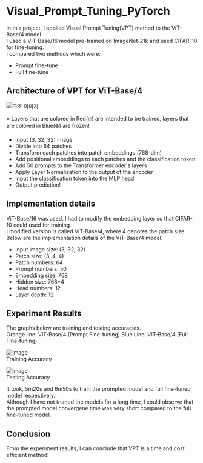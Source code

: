 # Visual_Prompt_Tuning_PyTorch
In this project, I applied Visual Prompt Tuning(VPT) method to the ViT-Base/4 model.  
I used a ViT-Base/16 model pre-trained on ImageNet-21k and used CIFAR-10 for fine-tuning.  
I compared two methods which were:  
- Prompt fine-tune
- Full fine-tune  


## Architecture of VPT for ViT-Base/4
![구조 이미지](https://github.com/parkie0517/Visual-Prompt-Tuning-for-ViT-B-4/assets/80407632/24c8f477-a7ed-4554-ad81-3601ce827546)  

※ Layers that are colored in Red(🔥) are intended to be trained, layers that are colored in Blue(❄️) are frozen!
- Input (3, 32, 32) image
- Divide into 64 patches
- Transform each patches into patch embeddings (768-dim) 
- Add positional embeddings to each patches and the classification token
- Add 50 prompts to the Transformer encoder's layers
- Apply Layer Normalization to the output of the encoder
- Input the classification token into the MLP head
- Output prediction!


## Implementation details
ViT-Base/16 was used. I had to modify the embedding layer so that CIFAR-10 could used for training.  
I modified version is called ViT-Base/4, where 4 denotes the patch size.  
Below are the implementation details of the ViT-Base/4 model.  
- Input image size: (3, 32, 32)
- Patch size: (3, 4, 4)
- Patch numbers: 64
- Prompt numbers: 50
- Embedding size: 768
- Hidden size: 768*4
- Head numbers: 12
- Layer depth: 12


## Experiment Results
The graphs below are training and testing accuracies.  
Orange line: ViT-Base/4 (Prompt Fine-tuning)
Blue Line: ViT-Base/4 (Full Fine-tuning)

![image](https://github.com/parkie0517/Visual-Prompt-Tuning-for-ViT-B-4/assets/80407632/bee16f4e-f9a8-4109-bdfd-3877e31672fb)  
Training Accuracy

![image](https://github.com/parkie0517/Visual-Prompt-Tuning-for-ViT-B-4/assets/80407632/4588388f-6e0d-4208-b832-3af20f687b13)  
Testing Accuracy

It took, 5m20s and 6m50s to train the prompted model and full fine-tuned model respectively.  
Although I have not trianed the models for a long time, I could observe that the prompted model convergene time was very short compared to the full fine-tuned model.  


## Conclusion
From the experiment results, I can conclude that VPT is a time and cost efficient method!

